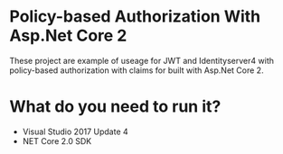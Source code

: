 # Policy-based Authorization With Asp.Net Core 2
These project are example of useage for JWT and Identityserver4 with policy-based authorization with claims for built with Asp.Net Core 2.

# What do you need to run it?
- Visual Studio 2017 Update 4
- NET Core 2.0 SDK
